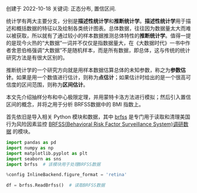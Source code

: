 创建于 2022-10-18
关键词: 正态分布, 置信区间.

统计学有两大主要分支，分别是**描述性统计学**和**推断统计学**。**描述性统计学**用于描述和概括数据的特征以及绘制各类统计图表。总体数据，往往因为数据量太大而难以被获取，所以就有了通过较小的样本数据推测总体特性的**推断统计学**。值得一提的是现今火热的“大数据”一词并不仅仅是指数据量大，在《大数据时代》一书中作者舍恩伯格强调“大数据”不是随机样本，而是所有数据，即总体，这与传统的统计研究方法是有很大区别的。

推断统计学的一个研究方向就是用样本数据估算总体的未知参数，称之为**参数估计**。如果是用一个数值进行估计，则称为**点估计**；如果估计时给出的是一个很高可信度的区间范围，则称为**区间估计**。

本文先介绍抽样分布和中心极限定理，并用蒙特卡洛方法进行模拟；然后引入置信区间的概念，并将之用于分析 BRFSS数据中的 BMI 指数上。

首先依旧是导入相关 Python 模块和数据，其中 [brfss](https://github.com/fishstar/Exploratory-Data-Analysis/blob/master/brfss.py) 是专门用于读取和清理美国行为风险因素监控 [BRFSS(Behavioral Risk Factor Surveillance System)调研数据](https://www.cdc.gov/brfss/annual_data/annual_2015.html) 的模块。

```python
import pandas as pd
import numpy as np
import matplotlib.pyplot as plt
import seaborn as sns
import brfss  # 该模块用于处理BRFSS数据

%config InlineBackend.figure_format = 'retina'

df = brfss.ReadBrfss()  # 读取BRFSS数据
```


